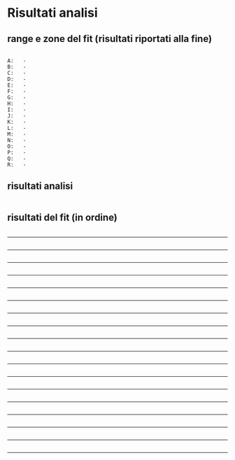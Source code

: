 # Risultati analisi

## range e zone del fit (risultati riportati alla fine)

```

A:   - 
B:   - 
C:   - 
D:   - 
E:   - 
F:   - 
G:   - 
H:   - 
I:   - 
J:   - 
K:   - 
L:   - 
M:   - 
N:   - 
O:   - 
P:   - 
Q:   - 
R:   - 

```


## risultati analisi

```

```

## risultati del fit (in ordine)

```

```
---
```

```
---
```

```
---
```

```
---
```

```
---
```

```
---
```

```
---
```

```
---
```

```
---
```

```
---
```

```
---
```

```
---
```

```
---
```

```
---
```

```
---
```

```
---
```

```
---
```

```
---
